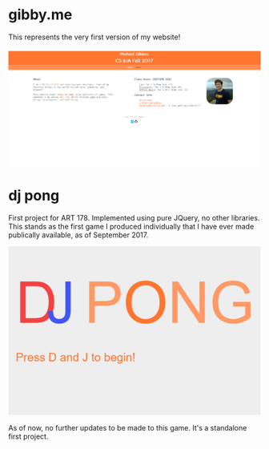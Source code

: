 # gibby.me

This represents the very first version of my website!

![alt tag](https://raw.githubusercontent.com/Gibbes/gibby/master/img/v1.png)

# dj pong

First project for ART 178. Implemented using pure JQuery, no other libraries. 
This stands as the first game I produced individually that I have ever made publically available, as of September 2017. 

![alt tag](https://raw.githubusercontent.com/Gibbes/gibby/master/img/dj_pong_title.png)

As of now, no further updates to be made to this game. It's a standalone first project.
